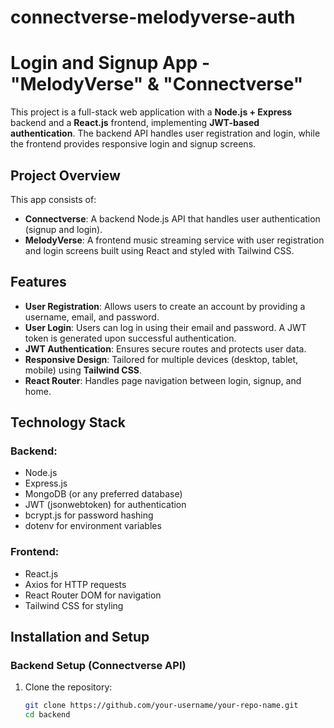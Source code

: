 # connectverse-melodyverse-auth
# Login and Signup App - "MelodyVerse" & "Connectverse"

This project is a full-stack web application with a **Node.js + Express** backend and a **React.js** frontend, implementing **JWT-based authentication**. The backend API handles user registration and login, while the frontend provides responsive login and signup screens.

## Project Overview

This app consists of:

- **Connectverse**: A backend Node.js API that handles user authentication (signup and login).
- **MelodyVerse**: A frontend music streaming service with user registration and login screens built using React and styled with Tailwind CSS.

## Features

- **User Registration**: Allows users to create an account by providing a username, email, and password.
- **User Login**: Users can log in using their email and password. A JWT token is generated upon successful authentication.
- **JWT Authentication**: Ensures secure routes and protects user data.
- **Responsive Design**: Tailored for multiple devices (desktop, tablet, mobile) using **Tailwind CSS**.
- **React Router**: Handles page navigation between login, signup, and home.

## Technology Stack

### Backend:
- Node.js
- Express.js
- MongoDB (or any preferred database)
- JWT (jsonwebtoken) for authentication
- bcrypt.js for password hashing
- dotenv for environment variables

### Frontend:
- React.js
- Axios for HTTP requests
- React Router DOM for navigation
- Tailwind CSS for styling

## Installation and Setup

### Backend Setup (Connectverse API)

1. Clone the repository:
   ```bash
   git clone https://github.com/your-username/your-repo-name.git
   cd backend
